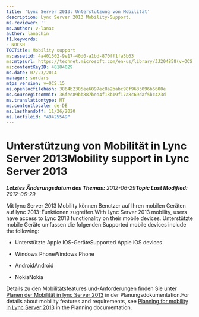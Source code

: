 ```yaml
---
title: 'Lync Server 2013: Unterstützung von Mobilität'
description: Lync Server 2013 Mobility-Support.
ms.reviewer: ''
ms.author: v-lanac
author: lanachin
f1.keywords:
- NOCSH
TOCTitle: Mobility support
ms:assetid: 4a401502-9e17-40d0-a1bd-870ff1fa5b63
ms:mtpsurl: https://technet.microsoft.com/en-us/library/JJ204858(v=OCS.15)
ms:contentKeyID: 48184029
ms.date: 07/23/2014
manager: serdars
mtps_version: v=OCS.15
ms.openlocfilehash: 3864b2305ee6097ec8a2babc98f9633096b6600e
ms.sourcegitcommit: 36fee89bb887bea4f18b19f17a8c69daf5bc423d
ms.translationtype: MT
ms.contentlocale: de-DE
ms.lasthandoff: 11/26/2020
ms.locfileid: "49425549"
---
```

# <a name="mobility-support-in-lync-server-2013"></a><span data-ttu-id="0c18d-103">Unterstützung von Mobilität in Lync Server 2013</span><span class="sxs-lookup"><span data-stu-id="0c18d-103">Mobility support in Lync Server 2013</span></span>

<div data-xmlns="http://www.w3.org/1999/xhtml">

<div class="topic" data-xmlns="http://www.w3.org/1999/xhtml" data-msxsl="urn:schemas-microsoft-com:xslt" data-cs="https://msdn.microsoft.com/">

<div data-asp="https://msdn2.microsoft.com/asp">



</div>

<div id="mainSection">

<div id="mainBody"><span data-ttu-id="0c18d-104">

<span> </span></span><span class="sxs-lookup"><span data-stu-id="0c18d-104">

<span> </span></span></span>

<span data-ttu-id="0c18d-105">_**Letztes Änderungsdatum des Themas:** 2012-06-29_</span><span class="sxs-lookup"><span data-stu-id="0c18d-105">_**Topic Last Modified:** 2012-06-29_</span></span>

<span data-ttu-id="0c18d-106">Mit lync Server 2013 Mobility können Benutzer auf Ihren mobilen Geräten auf lync 2013-Funktionen zugreifen.</span><span class="sxs-lookup"><span data-stu-id="0c18d-106">With Lync Server 2013 mobility, users have access to Lync 2013 functionality on their mobile devices.</span></span> <span data-ttu-id="0c18d-107">Unterstützte mobile Geräte umfassen die folgenden:</span><span class="sxs-lookup"><span data-stu-id="0c18d-107">Supported mobile devices include the following:</span></span>

  - <span data-ttu-id="0c18d-108">Unterstützte Apple IOS-Geräte</span><span class="sxs-lookup"><span data-stu-id="0c18d-108">Supported Apple iOS devices</span></span>

  - <span data-ttu-id="0c18d-109">Windows Phone</span><span class="sxs-lookup"><span data-stu-id="0c18d-109">Windows Phone</span></span>

  - <span data-ttu-id="0c18d-110">Android</span><span class="sxs-lookup"><span data-stu-id="0c18d-110">Android</span></span>

  - <span data-ttu-id="0c18d-111">Nokia</span><span class="sxs-lookup"><span data-stu-id="0c18d-111">Nokia</span></span>

<span data-ttu-id="0c18d-112">Details zu den Mobilitätsfeatures und-Anforderungen finden Sie unter [Planen der Mobilität in lync Server 2013](lync-server-2013-planning-for-mobility.md) in der Planungsdokumentation.</span><span class="sxs-lookup"><span data-stu-id="0c18d-112">For details about mobility features and requirements, see [Planning for mobility in Lync Server 2013](lync-server-2013-planning-for-mobility.md) in the Planning documentation.</span></span>

<span data-ttu-id="0c18d-113"></div>

<span> </span>

</div>

</div>

</span><span class="sxs-lookup"><span data-stu-id="0c18d-113"></div>

<span> </span>

</div>

</div>

</span></span></div>

